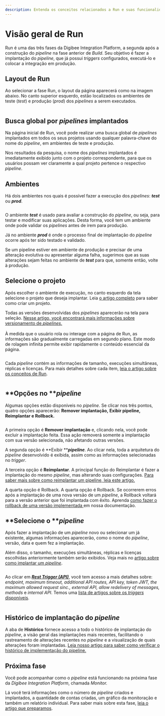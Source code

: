 ```yaml
---
description: Entenda os conceitos relacionados a Run e suas funcionalidades.
---
```


# Visão geral de Run

Run é uma das três fases da Digibee Integration Platform, a segunda após a construção do _pipeline_ na fase anterior de _Build_. Seu objetivo é fazer a implantação do _pipeline_, que já possui _triggers_ configurados, executá-lo e colocar a integração em produção.

## Layout de Run

Ao selecionar a fase Run, o layout da página aparecerá como na imagem abaixo. No canto superior esquerdo, estão localizados os ambientes de teste (_test_) e produção (_prod_) dos _pipelines_ a serem executados.

<figure><img src="../.gitbook/assets/deploy.png" alt=""><figcaption></figcaption></figure>

## Busca global por _pipelines_ implantados

Na página inicial de Run, você pode realizar uma busca global de _pipelines_ implantados em todos os seus projetos usando qualquer palavra-chave do nome do _pipeline_, em ambientes de teste e produção.

Nos resultados da pesquisa, o nome dos _pipelines_ implantados é imediatamente exibido junto com o projeto correspondente, para que os usuários possam ver claramente a qual projeto pertence o respectivo _pipeline_.

## **Ambientes**

Há dois ambientes nos quais é possível fazer a execução dos _pipelines_: _**test**_ ou _**prod**_.

<figure><img src="../.gitbook/assets/test prod.png" alt=""><figcaption></figcaption></figure>

O ambiente _**test**_ é usado para avaliar a construção do _pipeline_, ou seja, para testar e modificar suas aplicações. Desta forma, você tem um ambiente onde pode validar os _pipelines_ antes de irem para produção.

Já no ambiente _**prod**_ é onde o processo final de implantação do _pipeline_ ocorre após ter sido testado e validado.&#x20;

Se um pipeline estiver em ambiente de produção e precisar de uma alteração evolutiva ou apresentar alguma falha, sugerimos que as suas alterações sejam feitas no ambiente de _**test**_ para que, somente então, volte à produção.

## **Selecione o projeto**

Após escolher o ambiente de execução, no canto esquerdo da tela selecione o projeto que deseja implantar. Leia [o artigo completo](https://docs.digibee.com/documentation/v/pt-br/build/pipelines/projetos) para saber como criar um projeto.&#x20;

Todas as versões desenvolvidas dos _pipelines_ aparecerão na tela para seleção. [Nesse artigo, você encontrará mais informações sobre versionamento de _pipelines_.](https://docs.digibee.com/documentation/v/pt-br/build/pipelines/versionamento-de-pipelines)\
\
À medida que o usuário rola ou interage com a página de Run, as informações são gradualmente carregadas em segundo plano. Este modo de rolagem infinita permite exibir rapidamente o conteúdo essencial da página.

<figure><img src="../.gitbook/assets/deploy_2.png" alt=""><figcaption></figcaption></figure>

Cada _pipeline_ contém as informações de tamanho, execuções simultâneas, réplicas e licenças. Para mais detalhes sobre cada item, [leia o artigo sobre os conceitos de Run](https://docs.digibee.com/documentation/v/pt-br/run/runtime).

<figure><img src="../.gitbook/assets/pipelines_run.png" alt=""><figcaption></figcaption></figure>

## **Opções no **_**pipeline**_

Algumas opções estão disponíveis no _pipeline_. Se clicar nos três pontos, quatro opções aparecerão: **Remover implantação,** **Exibir pipeline, Reimplantar e Rollback.**&#x20;

<figure><img src="../.gitbook/assets/pipelinemenu.png" alt=""><figcaption></figcaption></figure>

A primeira opção é **Remover implantação** e, clicando nela, você pode excluir a implantação feita. Essa ação removerá somente a implantação com sua versão selecionada, não afetando outras versões.

A segunda opção é **Exibir **_**pipeline**_. Ao clicar nela, toda a arquitetura do _pipeline_ desenvolvido é exibida, assim como as informações selecionadas no _trigger_.

A terceira opção é **Reimplantar**. A principal função do Reimplantar é fazer a implantação do mesmo _pipeline_, mas alterando suas configurações. [Para saber mais sobre como reimplantar um pipeline, leia este artigo.](https://docs.digibee.com/documentation/v/pt-br/run/reimplantando-um-pipeline)

A quarta opção é Rollback. A quarta opção é Rollback. Se ocorrerem erros após a implantação de uma nova versão de um _pipeline_, a Rollback voltará para a versão anterior que foi implantada com êxito. Aprenda [como fazer o rollback de uma versão implementada ](https://docs.digibee.com/documentation/v/pt-br/run/deployment/how-to-rollback-to-a-previous-deployment-version-restricted-beta)em nossa documentação.



## **Selecione o **_**pipeline**_

Após fazer a implantação de um _pipeline_ novo ou selecionar um já existente, algumas informações aparecerão, como o nome do _pipeline_, versão, data e quem fez a implantação.

Além disso, o tamanho, execuções simultâneas, réplicas e licenças escolhidas anteriormente também serão exibidos. Veja mais no [artigo sobre como implantar um _pipeline_](https://docs.digibee.com/documentation/v/pt-br/run/deployments).

<figure><img src="../.gitbook/assets/pipeline_details.png" alt=""><figcaption></figcaption></figure>

Ao clicar em [_**Rest Trigger (API)**_](https://docs.digibee.com/documentation/v/pt-br/components/triggers/rest-trigger), você tem acesso a mais detalhes sobre: _endpoint, maximum timeout, additional API routes, API key, token JWT, the maximum allowed request sinc., external API, allow redelivery of messages, methods_ e _internal API_. Temos uma [lista de artigos sobre os _triggers_ disponíveis](https://docs.digibee.com/documentation/v/pt-br/components/triggers).

<figure><img src="../.gitbook/assets/detailsapi.png" alt=""><figcaption></figcaption></figure>

## Histórico de implantação do _pipeline_&#x20;

A aba de **Histórico** fornece acesso a todo o histórico de implantação do _pipeline_, a visão geral das implantações mais recentes, facilitando o rastreamento de alterações recentes no _pipeline_ e a visualização de quais alterações foram implantadas. [Leia nosso artigo para saber como verificar o histórico de implementação do pipeline. ](https://docs.digibee.com/documentation/v/pt-br/run/deployment/pipeline-deployment-history-beta-restricted)

## **Próxima fase**

Você pode acompanhar como o _pipeline_ está funcionando na próxima fase da _Digibee Integration Platform_, chamada _Monitor._

Lá você terá informações como o número de _pipeline_ criados e implantados, a quantidade de contas criadas, um gráfico da monitoração e também um relatório individual. Para saber mais sobre esta fase, [leia o artigo que preparamos](https://docs.digibee.com/documentation/v/pt-br/monitor/dashboards).



